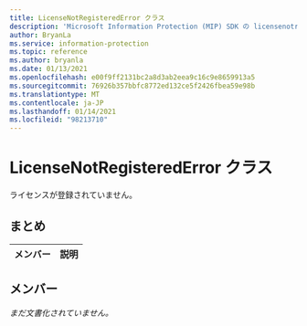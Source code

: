 ```yaml
---
title: LicenseNotRegisteredError クラス
description: 'Microsoft Information Protection (MIP) SDK の licensenotregisterederror:: undefined クラスを文書にします。'
author: BryanLa
ms.service: information-protection
ms.topic: reference
ms.author: bryanla
ms.date: 01/13/2021
ms.openlocfilehash: e00f9ff2131bc2a8d3ab2eea9c16c9e8659913a5
ms.sourcegitcommit: 76926b357bbfc8772ed132ce5f2426fbea59e98b
ms.translationtype: MT
ms.contentlocale: ja-JP
ms.lasthandoff: 01/14/2021
ms.locfileid: "98213710"
---
```

# <a name="class-licensenotregisterederror"></a>LicenseNotRegisteredError クラス 
ライセンスが登録されていません。
  
## <a name="summary"></a>まとめ
 メンバー                        | 説明                                
--------------------------------|---------------------------------------------
  
## <a name="members"></a>メンバー
_まだ文書化されていません。_
